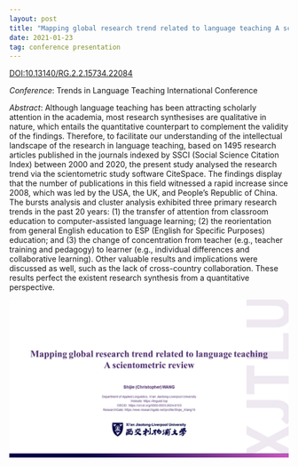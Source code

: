 ```yaml
---
layout: post
title: "Mapping global research trend related to language teaching A scientometric review"
date: 2021-01-23
tag: conference presentation
---
```


[DOI:10.13140/RG.2.2.15734.22084](https://www.researchgate.net/publication/348694103_Mapping_global_research_trend_related_to_language_teaching_A_scientometric_review)

*Conference*: Trends in Language Teaching International Conference

*Abstract*: Although language teaching has been attracting scholarly attention
in the academia, most research synthesises are qualitative in nature, which
entails the quantitative counterpart to complement the validity of the findings.
Therefore, to facilitate our understanding of the intellectual landscape of the
research in language teaching, based on 1495 research articles published in the
journals indexed by SSCI (Social Science Citation Index) between 2000 and 2020,
the present study analysed the research trend via the scientometric study
software CiteSpace. The findings display that the number of publications in this
field witnessed a rapid increase since 2008, which was led by the USA, the UK,
and People’s Republic of China. The bursts analysis and cluster analysis
exhibited three primary research trends in the past 20 years: (1) the transfer
of attention from classroom education to computer-assisted language learning;
(2) the reorientation from general English education to ESP (English for
Specific Purposes) education; and (3) the change of concentration from teacher
(e.g., teacher training and pedagogy) to learner (e.g., individual differences
and collaborative learning). Other valuable results and implications were
discussed as well, such as the lack of cross-country collaboration. These
results perfect the existent research synthesis from a quantitative perspective.

![](/picture_Wang(2021).png)
